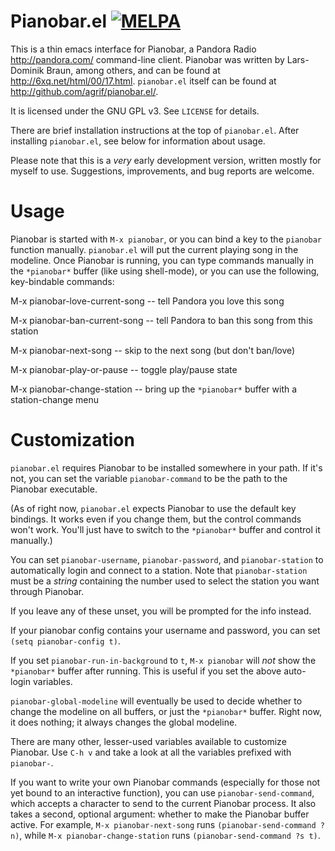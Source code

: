 Pianobar.el [![MELPA](http://melpa.org/packages/pianobar-badge.svg)](http://melpa.org/#/pianobar)
===========

This is a thin emacs interface for Pianobar, a Pandora Radio
<http://pandora.com/> command-line client. Pianobar was written by
Lars-Dominik Braun, among others, and can be found at
<http://6xq.net/html/00/17.html>. `pianobar.el` itself can be found at
<http://github.com/agrif/pianobar.el/>.

It is licensed under the GNU GPL v3. See `LICENSE` for details.

There are brief installation instructions at the top of
`pianobar.el`. After installing `pianobar.el`, see below for
information about usage.

Please note that this is a *very* early development version, written
mostly for myself to use. Suggestions, improvements, and bug reports
are welcome.

Usage
=====

Pianobar is started with `M-x pianobar`, or you can bind a key to the
`pianobar` function manually. `pianobar.el` will put the current
playing song in the modeline. Once Pianobar is running, you can type
commands manually in the `*pianobar*` buffer (like using shell-mode),
or you can use the following, key-bindable commands:

M-x pianobar-love-current-song
	-- tell Pandora you love this song

M-x pianobar-ban-current-song
	-- tell Pandora to ban this song from this station

M-x pianobar-next-song
	-- skip to the next song (but don't ban/love)

M-x pianobar-play-or-pause
	-- toggle play/pause state

M-x pianobar-change-station
	-- bring up the `*pianobar*` buffer with a station-change menu

Customization
=============

`pianobar.el` requires Pianobar to be installed somewhere in your
path. If it's not, you can set the variable `pianobar-command` to be
the path to the Pianobar executable.

(As of right now, `pianobar.el` expects Pianobar to use the default
key bindings. It works even if you change them, but the control
commands won't work. You'll just have to switch to the `*pianobar*`
buffer and control it manually.)

You can set `pianobar-username`, `pianobar-password`, and
`pianobar-station` to automatically login and connect to a
station. Note that `pianobar-station` must be a *string* containing
the number used to select the station you want through Pianobar.

If you leave any of these unset, you will be prompted for the info
instead.

If your pianobar config contains your username and password, you can
set `(setq pianobar-config t)`.

If you set `pianobar-run-in-background` to `t`, `M-x pianobar` will
*not* show the `*pianobar*` buffer after running. This is useful if
you set the above auto-login variables.

`pianobar-global-modeline` will eventually be used to decide whether
to change the modeline on all buffers, or just the `*pianobar*`
buffer. Right now, it does nothing; it always changes the global
modeline.

There are many other, lesser-used variables available to customize
Pianobar. Use `C-h v` and take a look at all the variables prefixed
with `pianobar-`.

If you want to write your own Pianobar commands (especially for those
not yet bound to an interactive function), you can use
`pianobar-send-command`, which accepts a character to send to the
current Pianobar process. It also takes a second, optional argument:
whether to make the Pianobar buffer active. For example,
`M-x pianobar-next-song` runs `(pianobar-send-command ?n)`, while
`M-x pianobar-change-station` runs `(pianobar-send-command ?s t)`.
